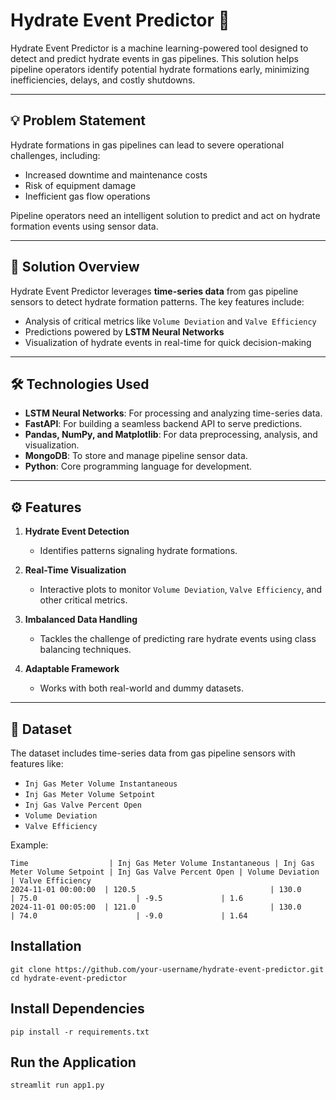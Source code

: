 # Hydrate Event Predictor 🚀

Hydrate Event Predictor is a machine learning-powered tool designed to detect and predict hydrate events in gas pipelines. This solution helps pipeline operators identify potential hydrate formations early, minimizing inefficiencies, delays, and costly shutdowns.

---

## 💡 Problem Statement

Hydrate formations in gas pipelines can lead to severe operational challenges, including:
- Increased downtime and maintenance costs
- Risk of equipment damage
- Inefficient gas flow operations

Pipeline operators need an intelligent solution to predict and act on hydrate formation events using sensor data.

---

## 🤖 Solution Overview

Hydrate Event Predictor leverages **time-series data** from gas pipeline sensors to detect hydrate formation patterns. The key features include:
- Analysis of critical metrics like `Volume Deviation` and `Valve Efficiency`
- Predictions powered by **LSTM Neural Networks**
- Visualization of hydrate events in real-time for quick decision-making

---

## 🛠️ Technologies Used

- **LSTM Neural Networks**: For processing and analyzing time-series data.
- **FastAPI**: For building a seamless backend API to serve predictions.
- **Pandas, NumPy, and Matplotlib**: For data preprocessing, analysis, and visualization.
- **MongoDB**: To store and manage pipeline sensor data.
- **Python**: Core programming language for development.

---

## ⚙️ Features

1. **Hydrate Event Detection**  
   - Identifies patterns signaling hydrate formations.  

2. **Real-Time Visualization**  
   - Interactive plots to monitor `Volume Deviation`, `Valve Efficiency`, and other critical metrics.  

3. **Imbalanced Data Handling**  
   - Tackles the challenge of predicting rare hydrate events using class balancing techniques.  

4. **Adaptable Framework**  
   - Works with both real-world and dummy datasets.  

---

## 🧪 Dataset

The dataset includes time-series data from gas pipeline sensors with features like:
- `Inj Gas Meter Volume Instantaneous`
- `Inj Gas Meter Volume Setpoint`
- `Inj Gas Valve Percent Open`
- `Volume Deviation`
- `Valve Efficiency`

Example:
```plaintext
Time                  | Inj Gas Meter Volume Instantaneous | Inj Gas Meter Volume Setpoint | Inj Gas Valve Percent Open | Volume Deviation | Valve Efficiency
2024-11-01 00:00:00  | 120.5                              | 130.0                         | 75.0                      | -9.5             | 1.6
2024-11-01 00:05:00  | 121.0                              | 130.0                         | 74.0                      | -9.0             | 1.64
```

## Installation
```
git clone https://github.com/your-username/hydrate-event-predictor.git
cd hydrate-event-predictor
```
## Install Dependencies

```
pip install -r requirements.txt
```
## Run the Application
```
streamlit run app1.py
```
